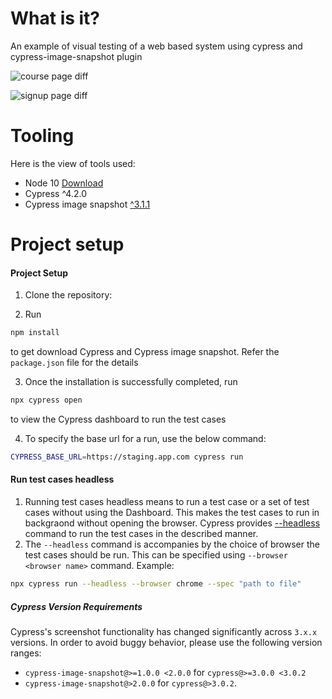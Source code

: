 # What is it?
An example of visual testing of a web based system using cypress and cypress-image-snapshot plugin

![course page diff](https://user-images.githubusercontent.com/54541188/83279185-bc0d8d00-a1a2-11ea-85d3-a44ba6aa1a62.png)

![signup page diff](https://user-images.githubusercontent.com/54541188/83279186-bca62380-a1a2-11ea-8d35-e5ee951a21a8.png)

# Tooling
Here is the view of tools used:
* Node 10 [Download](https://nodejs.org/en/download/)
* Cypress ^4.2.0
* Cypress image snapshot [^3.1.1](https://github.com/palmerhq/cypress-image-snapshot)

Project setup
============

#### Project Setup

1. Clone the repository:

2. Run 
``` bash 
npm install 
``` 
   to get download Cypress and Cypress image snapshot. Refer the ```package.json``` file for the details

3. Once the installation is successfully completed, run 
``` bash
npx cypress open
```
   to view the Cypress dashboard to run the test cases

4. To specify the base url for a run, use the below command:
```bash
CYPRESS_BASE_URL=https://staging.app.com cypress run
```

#### Run test cases headless

1. Running test cases headless means to run a test case or a set of test cases without using the Dashboard. This makes the test cases to run in backgraond without opening the browser. Cypress provides [--headless](https://docs.cypress.io/guides/guides/command-line.html#How-to-run-commands) command to run the test cases in the described manner.
2. The ```--headless``` command is accompanies by the choice of browser the test cases should be run. This can be specified using ```--browser <browser name>``` command.
Example:
```bash
npx cypress run --headless --browser chrome --spec "path to file"
```

##### Cypress Version Requirements

Cypress's screenshot functionality has changed significantly across `3.x.x` versions. In order to avoid buggy behavior, please use the following version ranges:

- `cypress-image-snapshot@>=1.0.0 <2.0.0` for `cypress@>=3.0.0 <3.0.2`
- `cypress-image-snapshot@>2.0.0` for `cypress@>3.0.2`.
